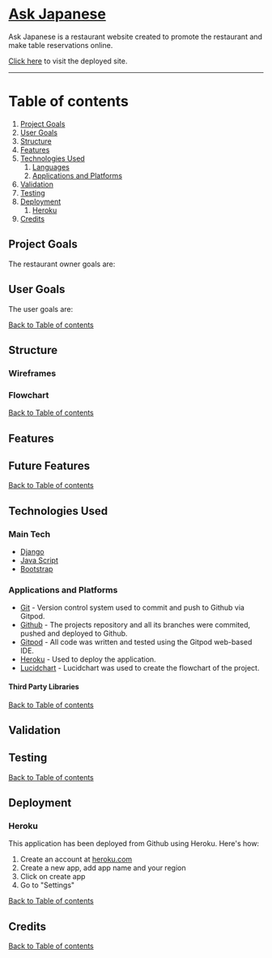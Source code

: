 # [Ask Japanese](#)


 Ask Japanese is a restaurant website created to promote the restaurant and make table reservations online.

 
 [Click here](#) to visit the deployed site.

---

# Table of contents
1. [Project Goals](#project-goals)
2. [User Goals](#user-goals)
3. [Structure](#structure)
4. [Features](#features)
5. [Technologies Used](#technologies-used)
    1. [Languages](#Main-Tech)
    2. [Applications and Platforms](#applications-and-platforms)       
6. [Validation](#validation)
7. [Testing](#testing)
8. [Deployment](#deployment)
    1. [Heroku](#heroku)
9. [Credits](#credits)

## Project Goals
 The restaurant owner goals are:
  

## User Goals
 The user goals are:

 
 [Back to Table of contents](#table-of-contents)

## Structure
 ### Wireframes

 ### Flowchart
 
 

  [Back to Table of contents](#table-of-contents)

## Features
 

## Future Features


 [Back to Table of contents](#table-of-contents)
## Technologies Used

### Main Tech
 - [Django](https://www.djangoproject.com/) 
 - [Java Script](https://www.javascript.com/)
 - [Bootstrap](https://getbootstrap.com/)
### Applications and Platforms
 - [Git](https://git-scm.com/) - Version control system used to commit and push to Github via Gitpod.
 - [Github](https://github.com/) - The projects repository and all its branches were commited, pushed and deployed to Github.
 - [Gitpod](https://gitpod.com/) - All code was written and tested using the Gitpod web-based IDE.
 - [Heroku](https://www.heroku.com) - Used to deploy the application.
 - [Lucidchart](https://lucid.co/product/lucidchart) - Lucidchart was used to create the flowchart of the project.

#### Third Party Libraries


[Back to Table of contents](#table-of-contents)

## Validation
 

## Testing
 

 [Back to Table of contents](#table-of-contents)

## Deployment
 ### Heroku
 This application has been deployed from Github using Heroku. Here's how:
 1. Create an account at [heroku.com](https://.heroku.com/)
 2. Create a new app, add app name and your region
 3. Click on create app
 4. Go to "Settings"


 [Back to Table of contents](#table-of-contents)

## Credits


 [Back to Table of contents](#table-of-contents)